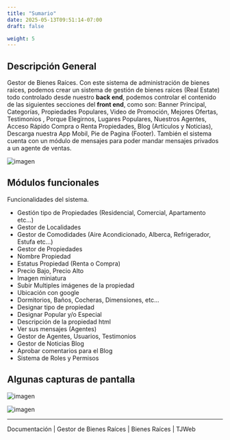 ```yaml
---
title: "Sumario"
date: 2025-05-13T09:51:14-07:00
draft: false

weight: 5
---
```


## Descripción General
Gestor de Bienes Raíces. Con este sistema de administración de bienes raíces, podemos crear un sistema de gestión de bienes raíces (Real Estate) todo controlado desde nuestro **back end**, podemos controlar el contenido de las siguientes secciones del **front end**, como son: Banner Principal, Categorías, Propiedades Populares, Video de Promoción, Mejores Ofertas, Testimonios , Porque Elegirnos, Lugares Populares, Nuestros Agentes, Acceso Rápido Compra o Renta Propiedades,  Blog (Artículos y Noticias), Descarga nuestra App Mobil, Pie de Pagina (Footer).
También el sistema cuenta con un módulo de mensajes para poder mandar mensajes privados a un agente de ventas.

![imagen](/proyectos/realestate/realstate_fe_main_opt_700x500.png)

## Módulos funcionales 
Funcionalidades del sistema.

- Gestión tipo de Propiedades (Residencial, Comercial, Apartamento etc...)
- Gestor de Localidades 
- Gestor de Comodidades (Aire Acondicionado, Alberca, Refrigerador, Estufa etc...)
- Gestor de Propiedades
- Nombre Propiedad
- Estatus Propiedad (Renta o Compra)
- Precio Bajo, Precio Alto
- Imagen miniatura
- Subir Multiples imágenes de la propiedad
- Ubicación con google
- Dormitorios, Baños, Cocheras, Dimensiones, etc...
- Designar tipo de propiedad
- Designar Popular y/o Especial
- Descripción de la propiedad html
- Ver sus mensajes (Agentes)
- Gestor de Agentes, Usuarios, Testimonios
- Gestor de Noticias Blog
- Aprobar comentarios para el Blog
- Sistema de Roles y Permisos


## Algunas capturas de pantalla

![imagen](/proyectos/realestate/par1.png)

![imagen](/proyectos/realestate/par2.png)

***
Documentación | Gestor de Bienes Raíces | Bienes Raíces | TJWeb

